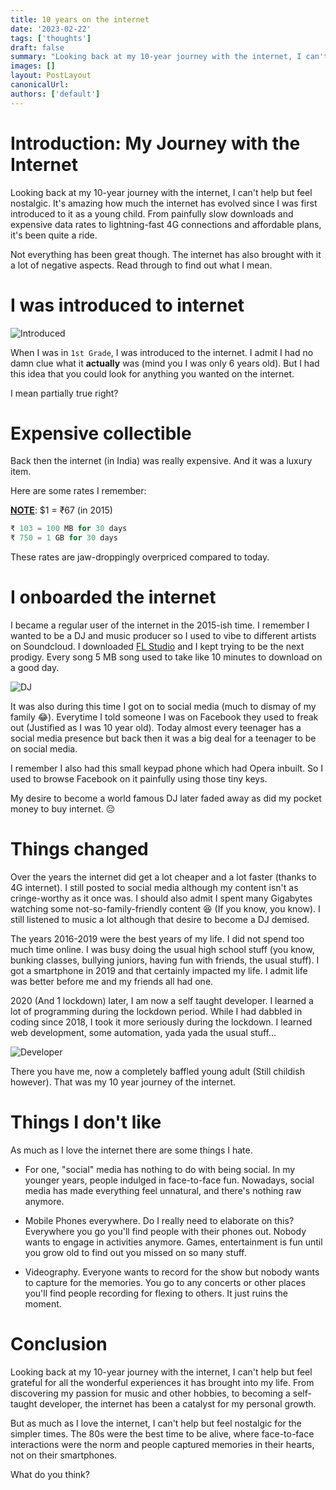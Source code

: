 ```yaml
---
title: 10 years on the internet
date: '2023-02-22'
tags: ['thoughts']
draft: false
summary: "Looking back at my 10-year journey with the internet, I can't help but feel nostalgic. It's amazing how much the internet has evolved since I was first introduced to it as a young child. From painfully slow downloads and expensive data rates to lightning-fast 4G connections and affordable plans, it's been quite a ride."
images: []
layout: PostLayout
canonicalUrl:
authors: ['default']
---
```


# Introduction: My Journey with the Internet

Looking back at my 10-year journey with the internet, I can't help but feel nostalgic. It's amazing how much the internet has evolved since I was first introduced to it as a young child. From painfully slow downloads and expensive data rates to lightning-fast 4G connections and affordable plans, it's been quite a ride.

Not everything has been great though. The internet has also brought with it a lot of negative aspects. Read through to find out what I mean.

# I was introduced to internet

![Introduced](/static/images/blogs/i-watched-the-internet-grow/introduced.png)

When I was in `1st Grade`, I was introduced to the internet. I admit I had no damn clue what it **actually** was (mind you I was only 6 years old). But I had this idea that you could look for anything you wanted on the internet. 

I mean partially true right?

# Expensive collectible

Back then the internet (in India) was really expensive. And it was a luxury item.

Here are some rates I remember:

**<u>NOTE</u>**: $1 = ₹67 (in 2015)

```python
₹ 103 = 100 MB for 30 days
₹ 750 = 1 GB for 30 days
```

These rates are jaw-droppingly overpriced compared to today.

# I onboarded the internet

I became a regular user of the internet in the 2015-ish time. I remember I wanted to be a DJ and music producer so I used to vibe to different artists on Soundcloud. I downloaded [FL Studio](https://www.image-line.com/fl-studio/) and I kept trying to be the next prodigy. Every song 5 MB song used to take like 10 minutes to download on a good day.

![DJ](/static/images/blogs/i-watched-the-internet-grow/dj.png)

It was also during this time I got on to social media (much to dismay of my family 😂). Everytime I told someone I was on Facebook they used to freak out (Justified as I was 10 year old). Today almost every teenager has a social media presence but back then it was a big deal for a teenager to be on social media.

I remember I also had this small keypad phone which had Opera inbuilt. So I used to browse Facebook on it painfully using those tiny keys.

My desire to become a world famous DJ later faded away as did my pocket money to buy internet. 😔

# Things changed

Over the years the internet did get a lot cheaper and a lot faster (thanks to 4G internet). I still posted to social media although my content isn't as cringe-worthy as it once was. I should also admit I spent many Gigabytes watching some not-so-family-friendly content 😆 (If you know, you know). I still listened to music a lot although that desire to become a DJ demised.

The years 2016-2019 were the best years of my life. I did not spend too much time online. I was busy doing the usual high school stuff (you know, bunking classes, bullying juniors, having fun with friends, the usual stuff). I got a smartphone in 2019 and that certainly impacted my life. I admit life was better before me and my friends all had one.

2020 (And 1 lockdown) later, I am now a self taught developer. I learned a lot of programming during the lockdown period. While I had dabbled in coding since 2018, I took it more seriously during the lockdown. I learned web development, some automation, yada yada the usual stuff...

![Developer](/static/images/blogs/i-watched-the-internet-grow/developer.png)

There you have me, now a completely baffled young adult (Still childish however). That was my 10 year journey of the internet.

# Things I don't like

As much as I love the internet there are some things I hate. 

- For one, "social" media has nothing to do with being social. In my younger years, people indulged in face-to-face fun. Nowadays, social media has made everything feel unnatural, and there's nothing raw anymore.

- Mobile Phones everywhere. Do I really need to elaborate on this? Everywhere you go you'll find people with their phones out. Nobody wants to engage in activities anymore. Games, entertainment is fun until you grow old to find out you missed on so many stuff.

- Videography. Everyone wants to record for the show but nobody wants to capture for the memories. You go to any concerts or other places you'll find people recording for flexing to others. It just ruins the moment.

# Conclusion

Looking back at my 10-year journey with the internet, I can't help but feel grateful for all the wonderful experiences it has brought into my life. From discovering my passion for music and other hobbies, to becoming a self-taught developer, the internet has been a catalyst for my personal growth.

But as much as I love the internet, I can't help but feel nostalgic for the simpler times. The 80s were the best time to be alive, where face-to-face interactions were the norm and people captured memories in their hearts, not on their smartphones.

What do you think?